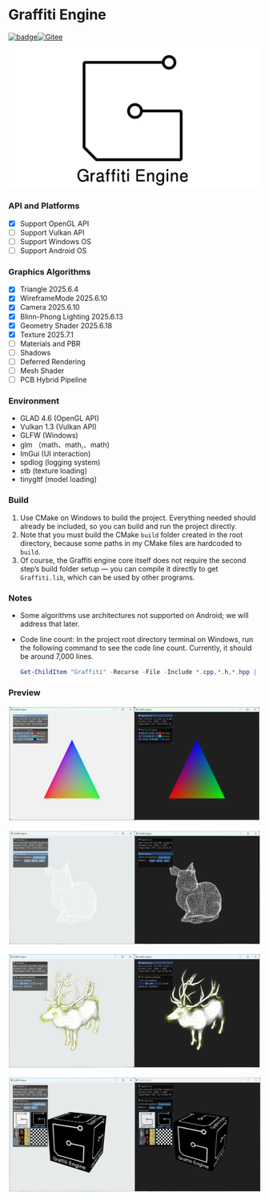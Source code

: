 # Graffiti Engine

[![badge](https://img.shields.io/badge/GitHub-181717?style=plastic&logo=github&logoColor=white)](https://github.com/htl309/Graffiti )[![Gitee](https://img.shields.io/badge/Gitee-FF3B3F?style=plastic&logo=gitee&logoColor=white)](https://gitee.com/htl309/Graffiti)

![Graffiti](/resource/logo/Graffiti_LOGO.png "Graffiti")

### API and Platforms

- [x] Support OpenGL API
- [ ] Support Vulkan API
- [ ] Support Windows OS
- [ ] Support Android OS

### Graphics Algorithms

- [x] Triangle						       2025.6.4
- [x] WireframeMode                2025.6.10
- [x] Camera                               2025.6.10
- [x] Blinn-Phong Lighting        2025.6.13
- [x] Geometry Shader              2025.6.18
- [x] Texture                                2025.7.1
- [ ] Materials and PBR
- [ ] Shadows
- [ ] Deferred Rendering
- [ ] Mesh Shader
- [ ] PCB Hybrid Pipeline

### Environment

- GLAD   4.6  (OpenGL API)
- Vulkan 1.3  (Vulkan API)
- GLFW          (Windows)
- glm           （math、math,、math)
- ImGui         (UI interaction)
- spdlog        (logging system)
- stb              (texture loading)
- tinygltf       (model loading)

### Build

1. Use CMake on Windows to build the project. Everything needed should already be included, so you can build and run the project directly.
2. Note that you must build the CMake `build` folder created in the root directory, because some paths in my CMake files are hardcoded to `build`.
3. Of course, the Graffiti engine core itself does not require the second step’s build folder setup — you can compile it directly to get `Graffiti.lib`, which can be used by other programs.

### Notes

- Some algorithms use architectures not supported on Android; we will address that later.

- Code line count: In the project root directory terminal on Windows, run the following command to see the code line count. Currently, it should be around 7,000 lines.

  ```powershell
  Get-ChildItem "Graffiti" -Recurse -File -Include *.cpp,*.h,*.hpp | Get-Content | Measure-Object -Line
  ```

### Preview

![image-20250702111725925](resource/pic/Guide00-1.png)

![image-20250702111725925](resource/pic/Readme-1.png)

![image-20250702112341003](resource/pic/Readme-2.png)

![image-20250702111751034](resource/pic/Readme-3.png)

